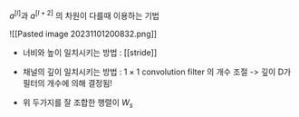 $a^{[l]}$과 $a^{[l+2]}$ 의 차원이 다를때 이용하는 기법 

![[Pasted image 20231101200832.png]]


- 너비와 높이 일치시키는 방법 : [[stride]]

- 채널의 깊이 일치시키는 방법 : $1\times1$ convolution filter 의 개수 조절 -> 깊이 D가 필터의 개수에 의해 결정됨!

- 위 두가지를 잘 조합한 행렬이 $W_s$